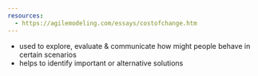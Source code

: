 ```yaml
---
resources:
  - https://agilemodeling.com/essays/costofchange.htm
---
```


- used to explore, evaluate & communicate how might people behave in certain scenarios
- helps to identify important or alternative solutions